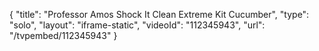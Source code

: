 {
    "title": "Professor Amos Shock It Clean Extreme Kit  Cucumber",
    "type": "solo",
    "layout": "iframe-static",
    "videoId": "112345943",
    "url": "\/tvpembed\/112345943"
}
